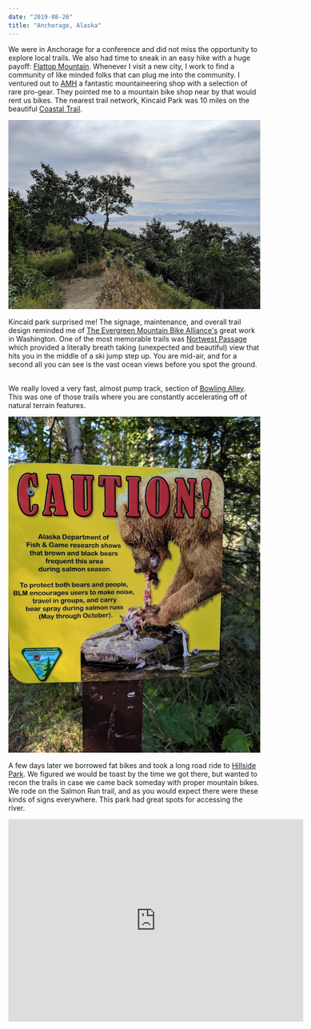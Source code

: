 ```yaml
---
date: "2019-08-26"
title: "Anchorage, Alaska"
---
```

We were in Anchorage for a conference and did not miss the opportunity to explore local trails. We also had time to sneak in an easy hike with a huge payoff: <a href="https://www.alltrails.com/trail/us/alaska/flattop-mountain">Flattop Mountain</a>. Whenever I visit a new city, I work to find a community of like minded folks that can plug me into the community. I ventured out to [AMH](https://www.alaskamountaineering.com) a fantastic mountaineering shop with a selection of rare pro-gear. They pointed me to a mountain bike shop near by that would rent us bikes. The nearest trail network, Kincaid Park was 10 miles on the beautiful [Coastal Trail](https://www.trailforks.com/trails/coastal-trail-138216/).

![Only 1 hour hike with a 20 min scramble at the end](image0.jpg)  

Kincaid park surprised me! The signage, maintenance, and overall trail design reminded me of [The Evergreen Mountain Bike Alliance's](https://www.evergreenmtb.org) great work in Washington. One of the most memorable trails was [Nortwest Passage](https://www.trailforks.com/trails/northwest-passage-56371/) which provided a literally breath taking (unexpected and beautiful) view that hits you in the middle of a ski jump step up. You are mid-air, and for a second all you can see is the vast ocean views before you spot the ground.
 

We really loved a very fast, almost pump track, section of [Bowling Alley](https://www.trailforks.com/trails/bolling-alley/). This was one of those trails where you are constantly accelerating off of natural terrain features.

![We saw a moose from a safe distance](image3.jpg)  

A few days later we borrowed fat bikes and took a long road ride to [Hillside Park](https://www.trailforks.com/region/hillside-park/). We figured we would be toast by the time we got there, but wanted to recon the trails in case we came back someday with proper mountain bikes. We rode on the Salmon Run trail, and as you would expect there were these kinds of signs everywhere. This park had great spots for accessing the river. 


<center><iframe height='405' width='590' frameborder='0' allowtransparency='true' scrolling='no' src='https://www.strava.com/activities/2588362160/embed/68b6da52bfbcafad59066fd447b6ae274c7697fe'></iframe></center> 
